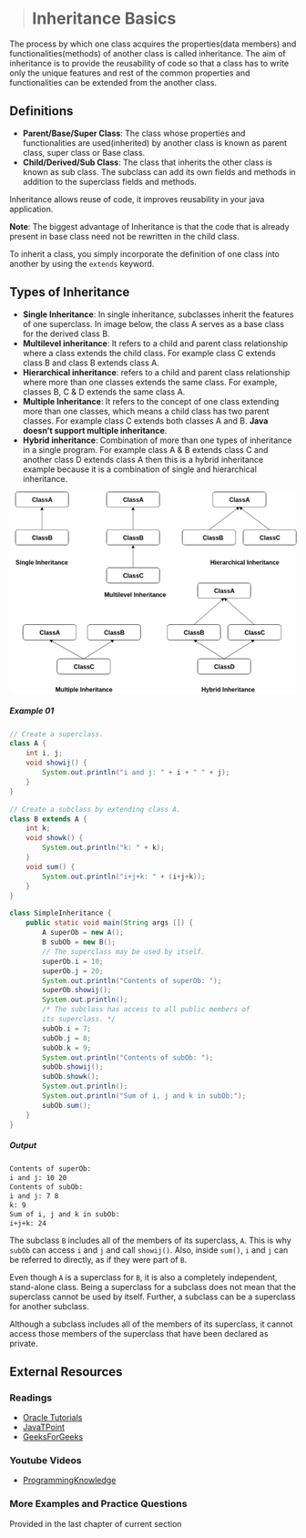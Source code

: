 ># Inheritance Basics

The process by which one class acquires the properties(data members) and functionalities(methods) of another class is called inheritance. The aim of inheritance is to provide the reusability of code so that a class has to write only the unique features and rest of the common properties and functionalities can be extended from the another class.

## Definitions

* __Parent/Base/Super Class__: The class whose properties and functionalities are used(inherited) by another class is known as parent class, super class or Base class.
* __Child/Derived/Sub Class__: The class that inherits the other class is known as sub class. The subclass can add its own fields and methods in addition to the superclass fields and methods.

Inheritance allows reuse of code, it improves reusability in your java application.

__Note__: The biggest advantage of Inheritance is that the code that is already present in base class need not be rewritten in the child class.

To inherit a class, you simply incorporate the definition of one class into another by using
the `extends` keyword.

## Types of Inheritance

* __Single Inheritance__: In single inheritance, subclasses inherit the features of one superclass. In image below, the class A serves as a base class for the derived class B.
* __Multilevel inheritance__: It refers to a child and parent class relationship where a class extends the child class. For example class C extends class B and class B extends class A.
* __Hierarchical inheritance__: refers to a child and parent class relationship where more than one classes extends the same class. For example, classes B, C & D extends the same class A.
* __Multiple Inheritance__: It refers to the concept of one class extending more than one classes, which means a child class has two parent classes. For example class C extends both classes A and B. __Java doesn’t support multiple inheritance__.
* __Hybrid inheritance__: Combination of more than one types of inheritance in a single program. For example class A & B extends class C and another class D extends class A then this is a hybrid inheritance example because it is a combination of single and hierarchical inheritance.

![Inheritance types](images/types_of_inheritance.png)

##### Example 01

```java
// Create a superclass.
class A {
    int i, j;
    void showij() {
        System.out.println("i and j: " + i + " " + j);
    }
}
```

```java
// Create a subclass by extending class A.
class B extends A {
    int k;
    void showk() {
        System.out.println("k: " + k);
    }
    void sum() {
        System.out.println("i+j+k: " + (i+j+k));
    }
}
```

```java
class SimpleInheritance {
    public static void main(String args []) {
        A superOb = new A();
        B subOb = new B();
        // The superclass may be used by itself.
        superOb.i = 10;
        superOb.j = 20;
        System.out.println("Contents of superOb: ");
        superOb.showij();
        System.out.println();
        /* The subclass has access to all public members of
        its superclass. */
        subOb.i = 7;
        subOb.j = 8;
        subOb.k = 9;
        System.out.println("Contents of subOb: ");
        subOb.showij();
        subOb.showk();
        System.out.println();
        System.out.println("Sum of i, j and k in subOb:");
        subOb.sum();
    }
}
```

##### Output

    Contents of superOb:
    i and j: 10 20
    Contents of subOb:
    i and j: 7 8
    k: 9
    Sum of i, j and k in subOb:
    i+j+k: 24

The subclass `B` includes all of the members of its superclass, `A`. This is why `subOb` can access `i` and `j` and call `showij()`. Also, inside `sum()`, `i` and `j` can be referred to directly, as if they were part of `B`.

Even though `A` is a superclass for `B`, it is also a completely independent, stand-alone class. Being a superclass for a subclass does not mean that the superclass cannot be used by itself. Further, a subclass can be a superclass for another subclass.

Although a subclass includes all of the members of its superclass, it cannot access those
members of the superclass that have been declared as private.

## External Resources

### Readings

* [Oracle Tutorials](https://docs.oracle.com/javase/tutorial/java/IandI/subclasses.html)
* [JavaTPoint](https://www.javatpoint.com/inheritance-in-java)
* [GeeksForGeeks](https://www.geeksforgeeks.org/inheritance-in-java/)

### Youtube Videos

* [ProgrammingKnowledge](https://www.youtube.com/watch?v=lz1Cx6GzOuc&list=PLS1QulWo1RIbfTjQvTdj8Y6yyq4R7g-Al&index=25)

### More Examples and Practice Questions

Provided in the last chapter of current section